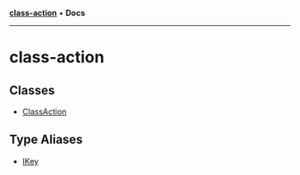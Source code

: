 [**class-action**](README.md) • **Docs**

***

# class-action

## Classes

- [ClassAction](classes/ClassAction.md)

## Type Aliases

- [IKey](type-aliases/IKey.md)
